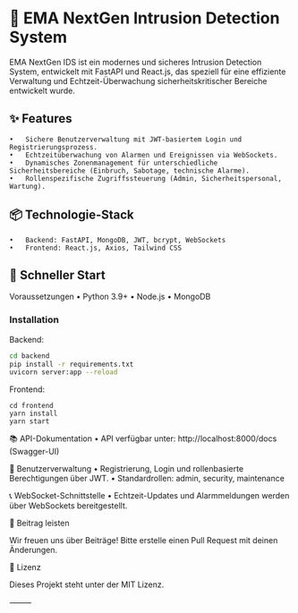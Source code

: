 # 🚨 EMA NextGen Intrusion Detection System

EMA NextGen IDS ist ein modernes und sicheres Intrusion Detection System, entwickelt mit FastAPI und React.js, das speziell für eine effiziente Verwaltung und Echtzeit-Überwachung sicherheitskritischer Bereiche entwickelt wurde.

## ✨ Features
	•	Sichere Benutzerverwaltung mit JWT-basiertem Login und Registrierungsprozess.
	•	Echtzeitüberwachung von Alarmen und Ereignissen via WebSockets.
	•	Dynamisches Zonenmanagement für unterschiedliche Sicherheitsbereiche (Einbruch, Sabotage, technische Alarme).
	•	Rollenspezifische Zugriffssteuerung (Admin, Sicherheitspersonal, Wartung).

## 📦 Technologie-Stack
	•	Backend: FastAPI, MongoDB, JWT, bcrypt, WebSockets
	•	Frontend: React.js, Axios, Tailwind CSS

## 🚀 Schneller Start

Voraussetzungen
	•	Python 3.9+
	•	Node.js
	•	MongoDB

### Installation

Backend:
```bash
cd backend
pip install -r requirements.txt
uvicorn server:app --reload
```


Frontend:
```
cd frontend
yarn install
yarn start
```

📚 API-Dokumentation
	•	API verfügbar unter: http://localhost:8000/docs (Swagger-UI)

🔑 Benutzerverwaltung
	•	Registrierung, Login und rollenbasierte Berechtigungen über JWT.
	•	Standardrollen: admin, security, maintenance

📞 WebSocket-Schnittstelle
	•	Echtzeit-Updates und Alarmmeldungen werden über WebSockets bereitgestellt.

🤝 Beitrag leisten

Wir freuen uns über Beiträge! Bitte erstelle einen Pull Request mit deinen Änderungen.

📝 Lizenz

Dieses Projekt steht unter der MIT Lizenz.

⸻


